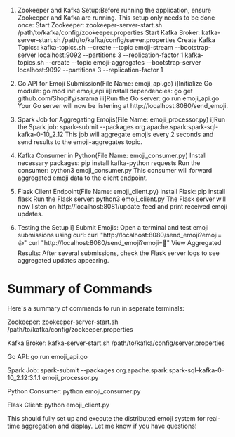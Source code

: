 1. Zookeeper and Kafka Setup:Before running the application, ensure Zookeeper and Kafka are running. This setup only needs to be done once:
  Start Zookeeper:
        zookeeper-server-start.sh /path/to/kafka/config/zookeeper.properties
  Start Kafka Broker:
        kafka-server-start.sh /path/to/kafka/config/server.properties
  Create Kafka Topics:
        kafka-topics.sh --create --topic emoji-stream --bootstrap-server localhost:9092 --partitions 3 --replication-factor 1
        kafka-topics.sh --create --topic emoji-aggregates --bootstrap-server localhost:9092 --partitions 3 --replication-factor 1


2. Go API for Emoji Submission(File Name: emoji_api.go)
  i]Initialize Go module:  go mod init emoji_api
  ii]Install dependencies: go get github.com/Shopify/sarama
  iii]Run the Go server:   go run emoji_api.go
Your Go server will now be listening at http://localhost:8080/send_emoji.


3. Spark Job for Aggregating Emojis(File Name: emoji_processor.py)
   i]Run the Spark job:    spark-submit --packages org.apache.spark:spark-sql-kafka-0-10_2.12
This job will aggregate emojis every 2 seconds and send results to the emoji-aggregates topic.


4. Kafka Consumer in Python(File Name: emoji_consumer.py)
   Install necessary packages:  pip install kafka-python requests
   Run the consumer:            python3 emoji_consumer.py
This consumer will forward aggregated emoji data to the client endpoint.


5. Flask Client Endpoint(File Name: emoji_client.py)
   Install Flask:               pip install flask
   Run the Flask server:        python3 emoji_client.py
The Flask server will now listen on http://localhost:8081/update_feed and print received emoji updates.


6. Testing the Setup
    i] Submit Emojis: Open a terminal and test emoji submissions using curl:
          curl "http://localhost:8080/send_emoji?emoji=👍"
          curl "http://localhost:8080/send_emoji?emoji=🎉"
View Aggregated Results: After several submissions, check the Flask server logs to see aggregated updates appearing.

# Summary of Commands

Here's a summary of commands to run in separate terminals:

Zookeeper:       zookeeper-server-start.sh /path/to/kafka/config/zookeeper.properties

Kafka Broker:    kafka-server-start.sh /path/to/kafka/config/server.properties

Go API:          go run emoji_api.go

Spark Job:       spark-submit --packages org.apache.spark:spark-sql-kafka-0-10_2.12:3.1.1 emoji_processor.py

Python Consumer: python emoji_consumer.py

Flask Client:    python emoji_client.py

This should fully set up and execute the distributed emoji system for real-time aggregation and display. Let me know if you have questions!
